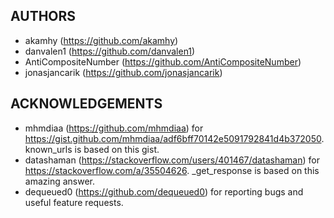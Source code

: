 ## AUTHORS
  - akamhy (<https://github.com/akamhy>)
  - danvalen1 (<https://github.com/danvalen1>)
  - AntiCompositeNumber (<https://github.com/AntiCompositeNumber>)
  - jonasjancarik (<https://github.com/jonasjancarik>)

## ACKNOWLEDGEMENTS
  - mhmdiaa (<https://github.com/mhmdiaa>) for <https://gist.github.com/mhmdiaa/adf6bff70142e5091792841d4b372050>. known_urls is based on this gist.
  - datashaman (<https://stackoverflow.com/users/401467/datashaman>) for <https://stackoverflow.com/a/35504626>. _get_response is based on this amazing answer.
  - dequeued0 (<https://github.com/dequeued0>) for reporting bugs and useful feature requests.
